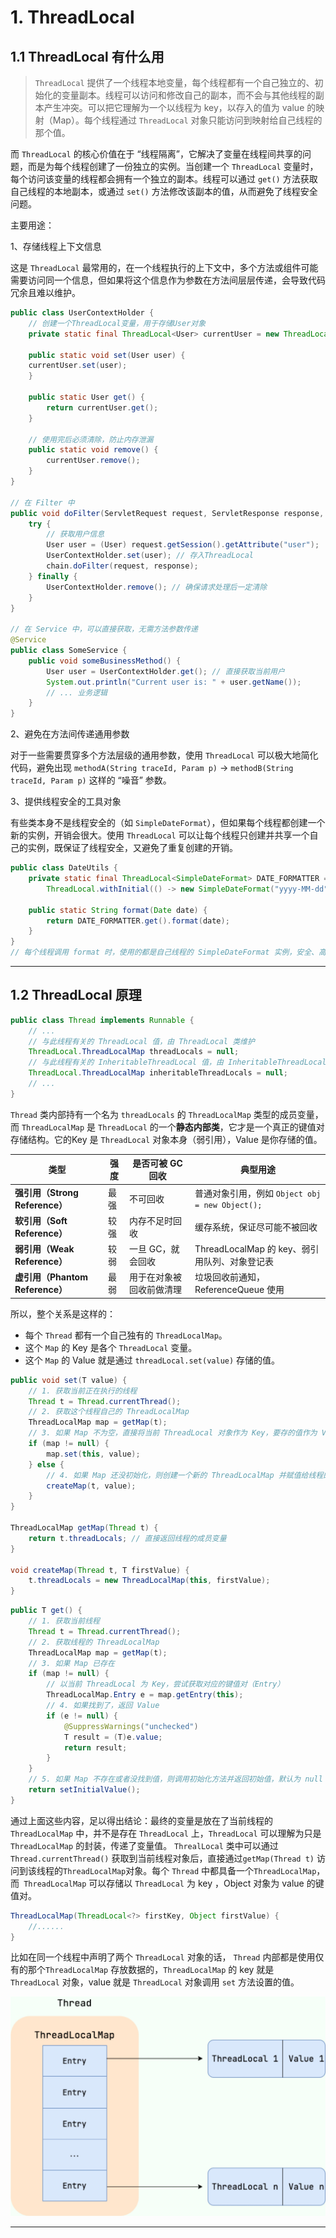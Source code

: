 # 1. ThreadLocal

## 1.1 ThreadLocal 有什么用

>`ThreadLocal` 提供了一个线程本地变量，每个线程都有一个自己独立的、初始化的变量副本。线程可以访问和修改自己的副本，而不会与其他线程的副本产生冲突。可以把它理解为一个以线程为 key，以存入的值为 value 的映射（Map）。每个线程通过 `ThreadLocal` 对象只能访问到映射给自己线程的那个值。

而 `ThreadLocal` 的核心价值在于 “线程隔离”，它解决了变量在线程间共享的问题，而是为每个线程创建了一份独立的实例。当创建一个 `ThreadLocal` 变量时，每个访问该变量的线程都会拥有一个独立的副本。线程可以通过 `get()` 方法获取自己线程的本地副本，或通过 `set()` 方法修改该副本的值，从而避免了线程安全问题。

主要用途：

1、存储线程上下文信息

这是 `ThreadLocal` 最常用的，在一个线程执行的上下文中，多个方法或组件可能需要访问同一个信息，但如果将这个信息作为参数在方法间层层传递，会导致代码冗余且难以维护。

```java
public class UserContextHolder {
    // 创建一个ThreadLocal变量，用于存储User对象
    private static final ThreadLocal<User> currentUser = new ThreadLocal<>();
    
    public static void set(User user) {
    currentUser.set(user);
	}
	
	public static User get() {
	    return currentUser.get();
	}
    
    // 使用完后必须清除，防止内存泄漏
    public static void remove() {
        currentUser.remove();
    }
}

// 在 Filter 中
public void doFilter(ServletRequest request, ServletResponse response, FilterChain chain) {
    try {
	    // 获取用户信息
        User user = (User) request.getSession().getAttribute("user"); 
        UserContextHolder.set(user); // 存入ThreadLocal
        chain.doFilter(request, response);
    } finally {
        UserContextHolder.remove(); // 确保请求处理后一定清除
    }
}

// 在 Service 中，可以直接获取，无需方法参数传递
@Service
public class SomeService {
    public void someBusinessMethod() {
        User user = UserContextHolder.get(); // 直接获取当前用户
        System.out.println("Current user is: " + user.getName());
        // ... 业务逻辑
    }
}
```

2、避免在方法间传递通用参数

对于一些需要贯穿多个方法层级的通用参数，使用 `ThreadLocal` 可以极大地简化代码，避免出现 `methodA(String traceId, Param p)` -> `methodB(String traceId, Param p)` 这样的 “噪音” 参数。

3、提供线程安全的工具对象

有些类本身不是线程安全的（如 `SimpleDateFormat`），但如果每个线程都创建一个新的实例，开销会很大。使用 `ThreadLocal` 可以让每个线程只创建并共享一个自己的实例，既保证了线程安全，又避免了重复创建的开销。

```java
public class DateUtils {
    private static final ThreadLocal<SimpleDateFormat> DATE_FORMATTER =
        ThreadLocal.withInitial(() -> new SimpleDateFormat("yyyy-MM-dd"));
    
    public static String format(Date date) {
        return DATE_FORMATTER.get().format(date);
    }
}
// 每个线程调用 format 时，使用的都是自己线程的 SimpleDateFormat 实例，安全、高效。
```

****
## 1.2 ThreadLocal 原理

```java
public class Thread implements Runnable {
    // ...
    // 与此线程有关的 ThreadLocal 值，由 ThreadLocal 类维护 
    ThreadLocal.ThreadLocalMap threadLocals = null;
    // 与此线程有关的 InheritableThreadLocal 值，由 InheritableThreadLocal 类维护 
    ThreadLocal.ThreadLocalMap inheritableThreadLocals = null;
    // ...
}
```

`Thread` 类内部持有一个名为 `threadLocals` 的 `ThreadLocalMap` 类型的成员变量，而 `ThreadLocalMap` 是 `ThreadLocal` 的一个**静态内部类**，它才是一个真正的键值对存储结构。它的Key 是 `ThreadLocal` 对象本身（弱引用），Value 是你存储的值。

| 类型                         | 强度  | 是否可被 GC 回收   | 典型用途                                   |
| -------------------------- | --- | ------------ | -------------------------------------- |
| **强引用（Strong Reference）**  | 最强  | 不可回收         | 普通对象引用，例如 `Object obj = new Object();` |
| **软引用（Soft Reference）**    | 较强  | 内存不足时回收      | 缓存系统，保证尽可能不被回收                         |
| **弱引用（Weak Reference）**    | 较弱  | 一旦 GC，就会回收   | ThreadLocalMap 的 key、弱引用队列、对象登记表       |
| **虚引用（Phantom Reference）** | 最弱  | 用于在对象被回收前做清理 | 垃圾回收前通知，ReferenceQueue 使用              |
所以，整个关系是这样的：

- 每个 `Thread` 都有一个自己独有的 `ThreadLocalMap`。
- 这个 `Map` 的 Key 是各个 `ThreadLocal` 变量。
- 这个 `Map` 的 Value 就是通过 `threadLocal.set(value)` 存储的值。

```java
public void set(T value) {
    // 1. 获取当前正在执行的线程
    Thread t = Thread.currentThread();
    // 2. 获取这个线程自己的 ThreadLocalMap
    ThreadLocalMap map = getMap(t);
    // 3. 如果 Map 不为空，直接将当前 ThreadLocal 对象作为 Key，要存的值作为 Value 放进去
    if (map != null) {
        map.set(this, value);
    } else {
        // 4. 如果 Map 还没初始化，则创建一个新的 ThreadLocalMap 并赋值给线程的  threadLocals 变量
        createMap(t, value);
    }
}

ThreadLocalMap getMap(Thread t) {
    return t.threadLocals; // 直接返回线程的成员变量
}

void createMap(Thread t, T firstValue) {
    t.threadLocals = new ThreadLocalMap(this, firstValue);
}
```

```java
public T get() {
    // 1. 获取当前线程
    Thread t = Thread.currentThread();
    // 2. 获取线程的 ThreadLocalMap
    ThreadLocalMap map = getMap(t);
    // 3. 如果 Map 已存在
    if (map != null) {
        // 以当前 ThreadLocal 为 Key，尝试获取对应的键值对（Entry）
        ThreadLocalMap.Entry e = map.getEntry(this);
        // 4. 如果找到了，返回 Value
        if (e != null) {
            @SuppressWarnings("unchecked")
            T result = (T)e.value;
            return result;
        }
    }
    // 5. 如果 Map 不存在或者没找到值，则调用初始化方法并返回初始值，默认为 null
    return setInitialValue();
}
```

通过上面这些内容，足以得出结论：最终的变量是放在了当前线程的 `ThreadLocalMap` 中，并不是存在 `ThreadLocal` 上，`ThreadLocal` 可以理解为只是 `ThreadLocalMap` 的封装，传递了变量值。 `ThrealLocal` 类中可以通过 `Thread.currentThread()` 获取到当前线程对象后，直接通过`getMap(Thread t)` 访问到该线程的`ThreadLocalMap`对象。每个 `Thread` 中都具备一个`ThreadLocalMap`，而` ThreadLocalMap` 可以存储以 `ThreadLocal` 为 key ，Object 对象为 value 的键值对。

```java
ThreadLocalMap(ThreadLocal<?> firstKey, Object firstValue) {
    //......
}
```

比如在同一个线程中声明了两个 `ThreadLocal` 对象的话， `Thread` 内部都是使用仅有的那个`ThreadLocalMap` 存放数据的，`ThreadLocalMap` 的 key 就是 `ThreadLocal` 对象，value 就是 `ThreadLocal` 对象调用 `set` 方法设置的值。

![](images/Java并发常见面试题总结（下）/IMG_9958.jpg)

****